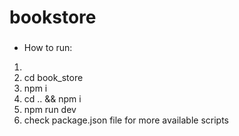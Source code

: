 # bookstore
###
- How to run:
1.
2. cd book_store
3. npm i 
1. cd .. && npm i 
6. npm run dev 
7. check package.json file for more available scripts



